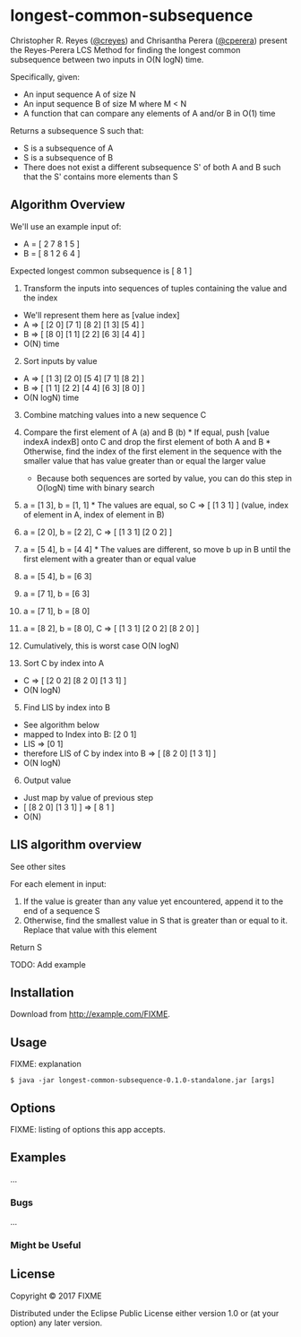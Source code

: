 # longest-common-subsequence

Christopher R. Reyes ([@creyes](https://github.com/creyes17)) and Chrisantha Perera ([@cperera](https://github.com/cperera)) present the Reyes-Perera LCS Method for finding the longest common subsequence between two inputs in O(N logN) time.

Specifically, given:
* An input sequence A of size N
* An input sequence B of size M where M < N
* A function that can compare any elements of A and/or B in O(1) time

Returns a subsequence S such that:
* S is a subsequence of A 
* S is a subsequence of B
* There does not exist a different subsequence S' of both A and B such that the S' contains more elements than S

## Algorithm Overview

We'll use an example input of:
* A = [ 2 7 8 1 5 ]
* B = [ 8 1 2 6 4 ]

Expected longest common subsequence is [ 8 1 ]

1. Transform the inputs into sequences of tuples containing the value and the index
  * We'll represent them here as [value index]
  * A => [ [2 0] [7 1] [8 2] [1 3] [5 4] ]
  * B => [ [8 0] [1 1] [2 2] [6 3] [4 4] ]
  * O(N) time

2. Sort inputs by value
  * A => [ [1 3] [2 0] [5 4] [7 1] [8 2] ]
  * B => [ [1 1] [2 2] [4 4] [6 3] [8 0] ]
  * O(N logN) time

3. Combine matching values into a new sequence C
  1. Compare the first element of A (a) and B (b)
    * If equal, push [value indexA indexB] onto C and drop the first element of both A and B
    * Otherwise, find the index of the first element in the sequence with the smaller value that has value greater than or equal the larger value
      * Because both sequences are sorted by value, you can do this step in O(logN) time with binary search
  2. a = [1 3], b = [1, 1]
    * The values are equal, so C => [ [1 3 1] ] (value, index of element in A, index of element in B)
  4. a = [2 0], b = [2 2], C => [ [1 3 1] [2 0 2] ]
  5. a = [5 4], b = [4 4]
    * The values are different, so move b up in B until the first element with a greater than or equal value
  7. a = [5 4], b = [6 3]
  8. a = [7 1], b = [6 3]
  9. a = [7 1], b = [8 0]
  10. a = [8 2], b = [8 0], C => [ [1 3 1] [2 0 2] [8 2 0] ]
  11. Cumulatively, this is worst case O(N logN)

4. Sort C by index into A
  * C => [ [2 0 2] [8 2 0] [1 3 1] ]
  * O(N logN)

5. Find LIS by index into B
  * See algorithm below
  * mapped to Index into B: [2 0 1]
  * LIS => [0 1]
  * therefore LIS of C by index into B => [ [8 2 0] [1 3 1] ]
  * O(N logN)

6. Output value
  * Just map by value of previous step
  * [ [8 2 0] [1 3 1] ] => [ 8 1 ]
  * O(N)

## LIS algorithm overview

See other sites

For each element in input:
1. If the value is greater than any value yet encountered, append it to the end of a sequence S
2. Otherwise, find the smallest value in S that is greater than or equal to it. Replace that value with this element

Return S

TODO: Add example

## Installation

Download from http://example.com/FIXME.

## Usage

FIXME: explanation

    $ java -jar longest-common-subsequence-0.1.0-standalone.jar [args]

## Options

FIXME: listing of options this app accepts.

## Examples

...

### Bugs

...

### Might be Useful

## License

Copyright © 2017 FIXME

Distributed under the Eclipse Public License either version 1.0 or (at
your option) any later version.

